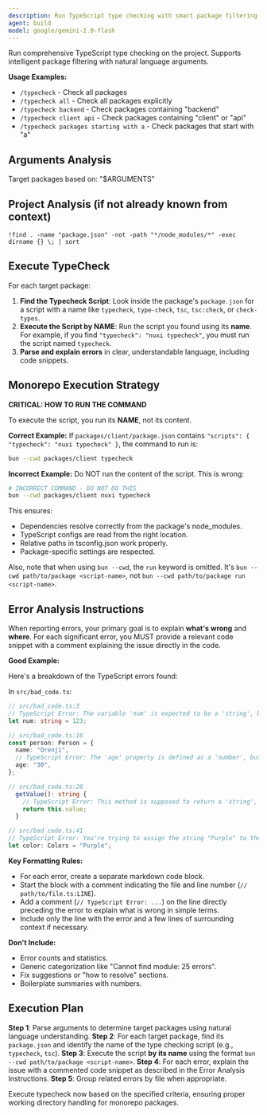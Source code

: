 ```yaml
---
description: Run TypeScript type checking with smart package filtering
agent: build
model: google/gemini-2.0-flash
---
```


Run comprehensive TypeScript type checking on the project. Supports intelligent package filtering with natural language arguments.

**Usage Examples:**

- `/typecheck` - Check all packages
- `/typecheck all` - Check all packages explicitly
- `/typecheck backend` - Check packages containing "backend"
- `/typecheck client api` - Check packages containing "client" or "api"
- `/typecheck packages starting with a` - Check packages that start with "a"

## Arguments Analysis

Target packages based on: "$ARGUMENTS"

## Project Analysis (if not already known from context)

`!find . -name "package.json" -not -path "*/node_modules/*" -exec dirname {} \; | sort`

## Execute TypeCheck

For each target package:

1.  **Find the Typecheck Script**: Look inside the package's `package.json` for a script with a name like `typecheck`, `type-check`, `tsc`, `tsc:check`, or `check-types`.
2.  **Execute the Script by NAME**: Run the script you found using its **name**. For example, if you find `"typecheck": "nuxi typecheck"`, you must run the script named `typecheck`.
3.  **Parse and explain errors** in clear, understandable language, including code snippets.

## Monorepo Execution Strategy

**CRITICAL: HOW TO RUN THE COMMAND**

To execute the script, you run its **NAME**, not its content.

**Correct Example:**
If `packages/client/package.json` contains `"scripts": { "typecheck": "nuxi typecheck" }`, the command to run is:

```bash
bun --cwd packages/client typecheck
```

**Incorrect Example:**
Do NOT run the content of the script. This is wrong:

```bash
# INCORRECT COMMAND - DO NOT DO THIS
bun --cwd packages/client nuxi typecheck
```

This ensures:

- Dependencies resolve correctly from the package's node_modules.
- TypeScript configs are read from the right location.
- Relative paths in tsconfig.json work properly.
- Package-specific settings are respected.

Also, note that when using `bun --cwd`, the `run` keyword is omitted. It's `bun --cwd path/to/package <script-name>`, not `bun --cwd path/to/package run <script-name>`.

## Error Analysis Instructions

When reporting errors, your primary goal is to explain **what's wrong** and **where**. For each significant error, you MUST provide a relevant code snippet with a comment explaining the issue directly in the code.

**Good Example:**

Here's a breakdown of the TypeScript errors found:

In `src/bad_code.ts`:

```typescript
// src/bad_code.ts:3
// TypeScript Error: The variable 'num' is expected to be a 'string', but it's being assigned a 'number'.
let num: string = 123;
```

```typescript
// src/bad_code.ts:16
const person: Person = {
  name: "Orenji",
  // TypeScript Error: The 'age' property is defined as a 'number', but it's being assigned a 'string'.
  age: "30",
};
```

```typescript
// src/bad_code.ts:28
  getValue(): string {
    // TypeScript Error: This method is supposed to return a 'string', but 'this.value' is a 'number'.
    return this.value;
  }
```

```typescript
// src/bad_code.ts:41
// TypeScript Error: You're trying to assign the string "Purple" to the variable 'color', but "Purple" is not a valid member of the 'Colors' enum.
let color: Colors = "Purple";
```

**Key Formatting Rules:**

- For each error, create a separate markdown code block.
- Start the block with a comment indicating the file and line number (`// path/to/file.ts:LINE`).
- Add a comment (`// TypeScript Error: ...`) on the line directly preceding the error to explain what is wrong in simple terms.
- Include only the line with the error and a few lines of surrounding context if necessary.

**Don't Include:**

- Error counts and statistics.
- Generic categorization like "Cannot find module: 25 errors".
- Fix suggestions or "how to resolve" sections.
- Boilerplate summaries with numbers.

## Execution Plan

**Step 1**: Parse arguments to determine target packages using natural language understanding.
**Step 2**: For each target package, find its `package.json` and identify the name of the type checking script (e.g., `typecheck`, `tsc`).
**Step 3**: Execute the script **by its name** using the format `bun --cwd path/to/package <script-name>`.
**Step 4**: For each error, explain the issue with a commented code snippet as described in the Error Analysis Instructions.
**Step 5**: Group related errors by file when appropriate.

Execute typecheck now based on the specified criteria, ensuring proper working directory handling for monorepo packages.
